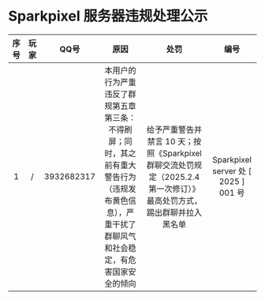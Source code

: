 # Sparkpixel 服务器违规处理公示

|序号|玩家| QQ号|原因|处罚|编号|
|:-:|:-:|:-:|:-:|:-:|:-:|
|1|/|3932682317|本用户的行为严重违反了群规第五章第三条：不得刷屏；同时，其之前有重大警告行为（违规发布黄色信息），严重干扰了群聊风气和社会稳定，有危害国家安全的倾向|给予严重警告并禁言 10 天；按照《Sparkpixel 群聊交流处罚规定（2025.2.4 第一次修订）》最高处罚方式，踢出群聊并拉入黑名单|Sparkpixel server 处 [ 2025 ] 001 号|